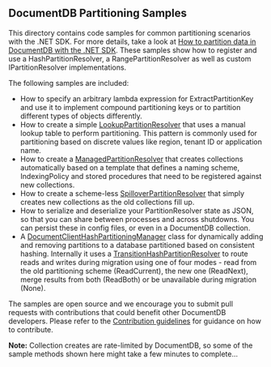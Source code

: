 ## DocumentDB Partitioning Samples
This directory contains code samples for common partitioning scenarios with the .NET SDK. For more details, take a look at [How to partition data in DocumentDB with the .NET SDK](http://azure.microsoft.com/en-us/documentation/articles/documentdb-sharding/). These samples show how to register and use a HashPartitionResolver, a RangePartitionResolver as well as custom IPartitionResolver implementations.

The following samples are included:
* How to specify an arbitrary lambda expression for ExtractPartitionKey and use it to implement compound partitioning keys or to partition different types of objects differently.
* How to create a simple [LookupPartitionResolver]( https://github.com/Azure/azure-documentdb-net/tree/master/samples/partitioning/DocumentDB.Samples.Sharding/DocumentDB.Samples.Sharding/Partitioners/LookupPartitionResolver.cs) that uses a manual lookup table to perform partitioning. This pattern is commonly used for partitioning based on discrete values like region, tenant ID or application name.
* How to create a [ManagedPartitionResolver]( https://github.com/Azure/azure-documentdb-net/tree/master/samples/partitioning/DocumentDB.Samples.Sharding/DocumentDB.Samples.Sharding/Partitioners/ManagedHashPartitionResolver.cs) that creates collections automatically based on a template that defines a naming scheme, IndexingPolicy and stored procedures that need to be registered against new collections.
* How to create a scheme-less [SpilloverPartitionResolver]( https://github.com/Azure/azure-documentdb-net/tree/master/samples/partitioning/DocumentDB.Samples.Sharding/DocumentDB.Samples.Sharding/Partitioners/SpilloverPartitionResolver.cs) that simply creates new collections as the old collections fill up.
* How to serialize and deserialize your PartitionResolver state as JSON, so that you can share between processes and across shutdowns. You can persist these in config files, or even in a DocumentDB collection.
* A [DocumentClientHashPartitioningManager](https://github.com/Azure/azure-documentdb-net/tree/master/samples/partitioning/DocumentDB.Samples.Sharding/DocumentDB.Samples.Sharding/Util/DocumentClientHashPartitioningManager.cs) class for dynamically adding and removing partitions to a database partitioned based on consistent hashing. Internally it uses a [TransitionHashPartitionResolver]( https://github.com/Azure/azure-documentdb-net/tree/master/samples/partitioning/DocumentDB.Samples.Sharding/DocumentDB.Samples.Sharding/Partitioners/TransitionHashPartitionResolver.cs) to route reads and writes during migration using one of four modes - read from the old partitioning scheme (ReadCurrent), the new one (ReadNext), merge results from both (ReadBoth) or be unavailable during migration (None).

The samples are open source and we encourage you to submit pull requests with contributions that could benefit other DocumentDB developers. Please refer to the [Contribution guidelines](https://github.com/Azure/azure-documentdb-net/blob/master/Contributing.md) for guidance on how to contribute.  

**Note:** Collection creates are rate-limited by DocumentDB, so some of the sample methods shown here might take a few minutes to complete...